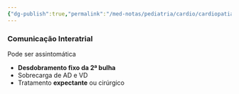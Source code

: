 ```yaml
---
{"dg-publish":true,"permalink":"/med-notas/pediatria/cardio/cardiopatias-congenitas/comunicacao-interatrial/","tags":["review"]}
---
```


### Comunicação Interatrial
Pode ser assintomática
- **Desdobramento fixo da 2ª bulha**
- Sobrecarga de AD e VD
- Tratamento **expectante** ou cirúrgico